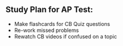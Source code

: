 
## Study Plan for AP Test:

* Make flashcards for CB Quiz questions
* Re-work missed problems
* Rewatch CB videos if confused on a topic
